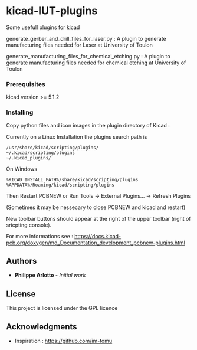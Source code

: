 # kicad-IUT-plugins

Some usefull plugins for kicad

generate_gerber_and_drill_files_for_laser.py : A plugin to generate manufacturing files needed for Laser at University of Toulon

generate_manufacturing_files_for_chemical_etching.py : A plugin to generate manufacturing files needed for chemical etching at University of Toulon

### Prerequisites

kicad version >= 5.1.2 

### Installing

Copy python files and icon images in the plugin directory of Kicad :

Currently on a Linux Installation the plugins search path is

    /usr/share/kicad/scripting/plugins/
    ~/.kicad/scripting/plugins
    ~/.kicad_plugins/

On Windows

    %KICAD_INSTALL_PATH%/share/kicad/scripting/plugins
    %APPDATA%/Roaming/kicad/scripting/plugins

Then Restart PCBNEW or Run Tools -> External Plugins... -> Refresh Plugins

(Sometimes it may be nessecary to close PCBNEW and kicad and restart)

New toolbar buttons should appear at the right of the upper toolbar (right of sricpting console).

For more informations see : https://docs.kicad-pcb.org/doxygen/md_Documentation_development_pcbnew-plugins.html


## Authors

* **Philippe Arlotto** - *Initial work* 

## License

This project is licensed under the GPL licence

## Acknowledgments

* Inspiration : https://github.com/im-tomu




